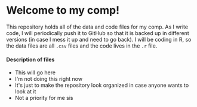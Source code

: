 # Welcome to my comp!

This repository holds all of the data and code files for my comp. As I write code, I will periodically push it to GitHub so that it is backed up in different versions (in case I mess it up and need to go back). I will be coding in R, so the data files are all `.csv` files and the code lives in the `.r` file.

#### Description of files
* This will go here
* I'm not doing this right now
* It's just to make the repository look organized in case anyone wants to look at it
* Not a priority for me sis
